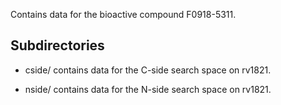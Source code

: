 Contains data for the bioactive compound F0918-5311.

## Subdirectories

- cside/ contains data for the C-side search space on rv1821.

- nside/ contains data for the N-side search space on rv1821.

